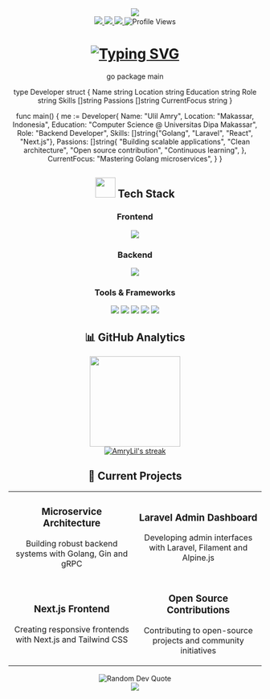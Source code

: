 <!-- Header with animated banner --> <div align="center"> <img src="https://capsule-render.vercel.app/api?type=waving&color=gradient&height=200&section=header&text=Ulil%20Amry&fontSize=80&fontAlignY=35&animation=fadeIn&fontColor=ffffff" /> </div> <!-- Social badges section --> <div align="center"> <a href="https://www.linkedin.com/in/ulil-amry-al-qadri-363a841b3"> <img src="https://img.shields.io/badge/LinkedIn-0077B5?style=for-the-badge&logo=linkedin&logoColor=white"/> </a> <a href="https://lil-portofolio.vercel.app/"> <img src="https://img.shields.io/badge/Portfolio-FF5722?style=for-the-badge&logo=todoist&logoColor=white"/> </a> <a href="https://ulil-cv.my.canva.site/"> <img src="https://img.shields.io/badge/Resume-00A98F?style=for-the-badge&logo=readthedocs&logoColor=white"/> </a> <img src="https://komarev.com/ghpvc/?username=AmryLil&style=for-the-badge&color=blueviolet" alt="Profile Views"/> </div> <!-- Animated typing --> <h1 align="center"> <a href="https://git.io/typing-svg"> <img src="https://readme-typing-svg.herokuapp.com?font=Fira+Code&weight=600&size=30&pause=1000&color=6C63FF&center=true&vCenter=true&random=false&width=600&height=70&lines=Backend+Developer;Clean+Architecture+Enthusiast;Creative+Problem+Solver;Tech+Innovation+Lover" alt="Typing SVG" /> </a> </h1> <!-- About me with Go code section --> <div align="center">
go
package main

type Developer struct {
	Name       string
	Location   string
	Education  string
	Role       string
	Skills     []string
	Passions   []string
	CurrentFocus string
}

func main() {
	me := Developer{
		Name:      "Ulil Amry",
		Location:  "Makassar, Indonesia",
		Education: "Computer Science @ Universitas Dipa Makassar",
		Role:      "Backend Developer",
		Skills:    []string{"Golang", "Laravel", "React", "Next.js"},
		Passions:  []string{
			"Building scalable applications",
			"Clean architecture",
			"Open source contribution",
			"Continuous learning",
		},
		CurrentFocus: "Mastering Golang microservices",
	}
}
</div> <!-- Tech Stack Section with animated card --> <div align="center"> <h2><img src="https://media.giphy.com/media/WUlplcMpOCEmTGBtBW/giphy.gif" width="40"> Tech Stack</h2> </div> <!-- Tech stack icons in a cleaner layout --> <div align="center"> <!-- Frontend --> <h3>Frontend</h3> <p> <img src="https://skillicons.dev/icons?i=js,react,nextjs,html,css,tailwind" /> </p> <!-- Backend --> <h3>Backend</h3> <p> <img src="https://skillicons.dev/icons?i=go,php,laravel,python,mysql" /> </p> <!-- Tools --> <h3>Tools & Frameworks</h3> <p> <img src="https://img.shields.io/badge/Filament-f59e0b?style=for-the-badge&logo=laravel&logoColor=white" /> <img src="https://img.shields.io/badge/Alpine.js-8BC0D0?style=for-the-badge&logo=alpine.js&logoColor=black" /> <img src="https://img.shields.io/badge/Gin-00ADD8?style=for-the-badge&logo=go&logoColor=white" /> <img src="https://img.shields.io/badge/Docker-2496ED?style=for-the-badge&logo=docker&logoColor=white" /> <img src="https://img.shields.io/badge/Git-F05032?style=for-the-badge&logo=git&logoColor=white" /> </p> </div> <!-- GitHub Stats with animated cards in a cleaner layout --> <h2 align="center">📊 GitHub Analytics</h2> <div align="center"> <a href="https://github.com/AmryLil"> <img height="180em" src="https://github-readme-stats-eight-theta.vercel.app/api?username=AmryLil&show_icons=true&theme=tokyonight&include_all_commits=true&count_private=true&hide_border=true"/> </a> </div> <div align="center"> <a href="https://github.com/AmryLil"> <img src="https://github-readme-streak-stats.herokuapp.com/?user=AmryLil&theme=tokyonight&hide_border=true" alt="AmryLil's streak"/> </a> </div> <!-- Current Projects in a cleaner layout --> <h2 align="center">🚀 Current Projects</h2> <div align="center"> <table> <tr> <td width="50%"> <h3 align="center">Microservice Architecture</h3> <p align="center"> Building robust backend systems with Golang, Gin and gRPC </p> </td> <td width="50%"> <h3 align="center">Laravel Admin Dashboard</h3> <p align="center"> Developing admin interfaces with Laravel, Filament and Alpine.js </p> </td> </tr> <tr> <td width="50%"> <h3 align="center">Next.js Frontend</h3> <p align="center"> Creating responsive frontends with Next.js and Tailwind CSS </p> </td> <td width="50%"> <h3 align="center">Open Source Contributions</h3> <p align="center"> Contributing to open-source projects and community initiatives </p> </td> </tr> </table> </div> <!-- Quote Section --> <div align="center"> <img src="https://quotes-github-readme.vercel.app/api?type=horizontal&theme=tokyonight" alt="Random Dev Quote"/> </div> <!-- Footer --> <div align="center"> <img src="https://capsule-render.vercel.app/api?type=waving&color=gradient&height=120&section=footer" /> </div>
